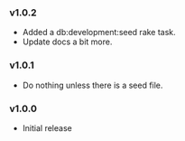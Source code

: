 
### v1.0.2

* Added a db:development:seed rake task.
* Update docs a bit more.


### v1.0.1

* Do nothing unless there is a seed file.


### v1.0.0

* Initial release